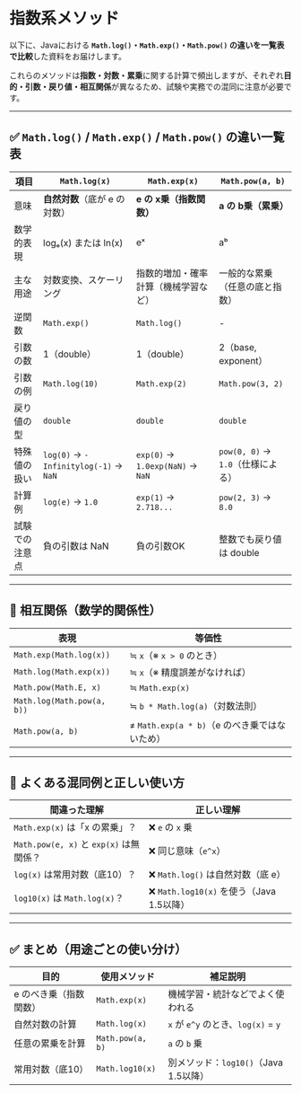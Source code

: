 # 指数系メソッド



以下に、Javaにおける **`Math.log()`・`Math.exp()`・`Math.pow()` の違いを一覧表で比較**した資料をお届けします。

これらのメソッドは**指数・対数・累乗**に関する計算で頻出しますが、それぞれ**目的・引数・戻り値・相互関係**が異なるため、試験や実務での混同に注意が必要です。

---

## ✅ `Math.log()` / `Math.exp()` / `Math.pow()` の違い一覧表

| 項目 | `Math.log(x)` | `Math.exp(x)` | `Math.pow(a, b)` |
| --- | --- | --- | --- |
| 意味 | **自然対数**（底が e の対数） | **e の x乗（指数関数）** | **a の b乗（累乗）** |
| 数学的表現 | logₑ(x) または ln(x) | eˣ | aᵇ |
| 主な用途 | 対数変換、スケーリング | 指数的増加・確率計算（機械学習など） | 一般的な累乗（任意の底と指数） |
| 逆関数 | `Math.exp()` | `Math.log()` | - |
| 引数の数 | 1（double） | 1（double） | 2（base, exponent） |
| 引数の例 | `Math.log(10)` | `Math.exp(2)` | `Math.pow(3, 2)` |
| 戻り値の型 | `double` | `double` | `double` |
| 特殊値の扱い | `log(0)` → `-Infinitylog(-1)` → `NaN` | `exp(0)` → `1.0exp(NaN)` → `NaN` | `pow(0, 0)` → `1.0`（仕様による） |
| 計算例 | `log(e)` → `1.0` | `exp(1)` → `2.718...` | `pow(2, 3)` → `8.0` |
| 試験での注意点 | 負の引数は NaN | 負の引数OK | 整数でも戻り値は double |

---

## 🔁 相互関係（数学的関係性）

| 表現 | 等価性 |
| --- | --- |
| `Math.exp(Math.log(x))` | ≒ `x`（※ `x > 0` のとき） |
| `Math.log(Math.exp(x))` | ≒ `x`（※ 精度誤差がなければ） |
| `Math.pow(Math.E, x)` | ≒ `Math.exp(x)` |
| `Math.log(Math.pow(a, b))` | ≒ `b * Math.log(a)`（対数法則） |
| `Math.pow(a, b)` | ≠ `Math.exp(a * b)`（e のべき乗ではないため） |

---

## 📌 よくある混同例と正しい使い方

| 間違った理解 | 正しい理解 |
| --- | --- |
| `Math.exp(x)` は「x の累乗」？ | ❌ `e` の `x` 乗 |
| `Math.pow(e, x)` と `exp(x)` は無関係？ | ❌ 同じ意味（`e^x`） |
| `log(x)` は常用対数（底10）？ | ❌ `Math.log()` は自然対数（底 e） |
| `log10(x)` は `Math.log(x)`？ | ❌ `Math.log10(x)` を使う（Java 1.5以降） |

---

## ✅ まとめ（用途ごとの使い分け）

| 目的 | 使用メソッド | 補足説明 |
| --- | --- | --- |
| e のべき乗（指数関数） | `Math.exp(x)` | 機械学習・統計などでよく使われる |
| 自然対数の計算 | `Math.log(x)` | `x` が `e^y` のとき、`log(x)` = `y` |
| 任意の累乗を計算 | `Math.pow(a, b)` | `a` の `b` 乗 |
| 常用対数（底10） | `Math.log10(x)` | 別メソッド：`log10()`（Java 1.5以降） |